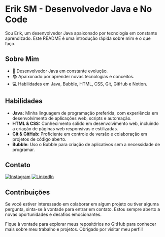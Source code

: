 

# Erik SM - Desenvolvedor Java e No Code

Sou Erik, um desenvolvedor Java apaixonado por tecnologia em constante aprendizado. Este README é uma introdução rápida sobre mim e o que faço.

## Sobre Mim

- 🚀 Desenvolvedor Java em constante evolução.
- 📚 Apaixonado por aprender novas tecnologias e conceitos.
- 💻 Habilidades em Java, Bubble, HTML, CSS, Git, GitHub e Notion.

## Habilidades

- **Java:** Minha linguagem de programação preferida, com experiência em desenvolvimento de aplicações web, scripts e automação.
- **HTML & CSS:** Conhecimento sólido em desenvolvimento web, incluindo a criação de páginas web responsivas e estilizadas.
- **Git & GitHub:** Proficiente em controle de versão e colaboração em projetos de código aberto.
- **Bubble:** Uso o Bubble para criação de aplicativos sem a necessidade de programar.

## Contato


[![Instagram](https://img.shields.io/badge/Instagram-000?style=for-the-badge&logo=instagram)](https://www.instagram.com/e_r_k25/)
[![LinkedIn](https://img.shields.io/badge/LinkedIn-000?style=for-the-badge&logo=linkedin&logoColor=0E76A8)](https://www.linkedin.com/in/erik-sousa-marques-490137199/) 



## Contribuições

Se você estiver interessado em colaborar em algum projeto ou tiver alguma pergunta, sinta-se à vontade para entrar em contato. Estou sempre aberto a novas oportunidades e desafios emocionantes.

Fique à vontade para explorar meus repositórios no GitHub para conhecer mais sobre meu trabalho e projetos. Obrigado por visitar meu perfil!







